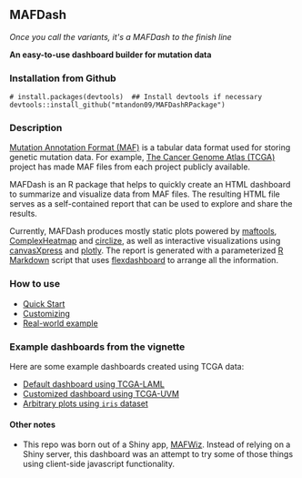 MAFDash
------------------------------------------------------------
*Once you call the variants, it's a MAFDash to the finish line*


**An easy-to-use dashboard builder for mutation data**

### Installation from Github
```
# install.packages(devtools)  ## Install devtools if necessary
devtools::install_github("mtandon09/MAFDashRPackage")
```

### Description
[Mutation Annotation Format (MAF)](https://docs.gdc.cancer.gov/Encyclopedia/pages/Mutation_Annotation_Format/) is a tabular data format used for storing genetic mutation data. For example, [The Cancer Genome Atlas (TCGA)](https://www.cancer.gov/about-nci/organization/ccg/research/structural-genomics/tcga) project has made MAF files from each project publicly available.

MAFDash is an R package that helps to quickly create an HTML dashboard to summarize and visualize data from MAF files. The resulting HTML file serves as a self-contained report that can be used to explore and share the results.

Currently, MAFDash produces mostly static plots powered by [maftools](https://bioconductor.org/packages/release/bioc/vignettes/maftools/inst/doc/maftools.html),  [ComplexHeatmap](https://github.com/jokergoo/ComplexHeatmap) and [circlize](https://github.com/jokergoo/circlize), as well as interactive visualizations using [canvasXpress](https://cran.r-project.org/web/packages/canvasXpress/vignettes/getting_started.html) and [plotly](https://plotly.com/r/).  The report is generated with a parameterized [R Markdown](https://rmarkdown.rstudio.com/) script that uses [flexdashboard](https://rmarkdown.rstudio.com/flexdashboard/) to arrange all the information.

### How to use

- [Quick Start](articles/Quick_Start.html)
- [Customizing](articles/Customizing.html)
- [Real-world example](articles/Advanced_Example.html)

### Example dashboards from the vignette
Here are some example dashboards created using TCGA data:

- [Default dashboard using TCGA-LAML](https://mtandon09.github.io/MAFDashRPackage/examples/LAML.mafdash.html)
- [Customized dashboard using TCGA-UVM](https://mtandon09.github.io/MAFDashRPackage/examples/TCGA-UVM.custom.mafdash.html.MAFDash.html)
- [Arbitrary plots using `iris` dataset](https://mtandon09.github.io/MAFDashRPackage/examples/toy_dash.html.MAFDash.html)

#### Other notes
- This repo was born out of a Shiny app, [MAFWiz](https://github.com/mtandon09/mafwiz).  Instead of relying on a Shiny server, this dashboard was an attempt to try some of those things using client-side javascript functionality.
